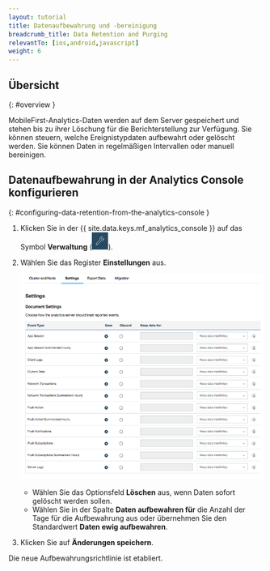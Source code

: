 ```yaml
---
layout: tutorial
title: Datenaufbewahrung und -bereinigung
breadcrumb_title: Data Retention and Purging
relevantTo: [ios,android,javascript]
weight: 6
---
```

<!-- NLS_CHARSET=UTF-8 -->
## Übersicht
{: #overview }

MobileFirst-Analytics-Daten werden auf dem Server gespeichert und stehen bis zu ihrer Löschung für die Berichterstellung zur Verfügung. Sie können steuern, welche Ereignistypdaten aufbewahrt oder gelöscht werden. Sie können Daten in regelmäßigen Intervallen oder manuell bereinigen. 

## Datenaufbewahrung in der Analytics Console konfigurieren
{: #configuring-data-retention-from-the-analytics-console }

1. Klicken Sie in der {{ site.data.keys.mf_analytics_console }} auf das Symbol **Verwaltung** (<img  alt="Schraubenschlüsselsymbol" style="margin:0;display:inline" src="wrench.png"/>).
2. Wählen Sie das Register **Einstellungen** aus. 

   ![Datenaufbewahrung konfigurieren](analytics_console_data_retention.png)

   * Wählen Sie das Optionsfeld **Löschen** aus, wenn Daten sofort gelöscht werden sollen. 
   * Wählen Sie in der Spalte **Daten aufbewahren für** die Anzahl der Tage für die Aufbewahrung aus oder übernehmen Sie den Standardwert
**Daten ewig aufbewahren**. 

3. Klicken Sie auf **Änderungen speichern**.

Die neue Aufbewahrungsrichtlinie ist etabliert. 
